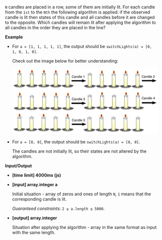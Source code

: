 ﻿`N` candles are placed in a row, some of them are initially lit. For each candle from the `1st` to the `Nth` the following algorithm is applied: if the observed candle is lit then states of this candle and all candles before it are changed to the opposite. Which candles will remain lit after applying the algorithm to all candles in the order they are placed in the line?

**Example**

*   For `a = [1, 1, 1, 1, 1]`, the output should be
    `switchLights(a) = [0, 1, 0, 1, 0]`.

    Check out the image below for better understanding:

    ![](images/example.png)

*   For `a = [0, 0]`, the output should be
    `switchLights(a) = [0, 0]`.

    The candles are not initially lit, so their states are not altered by the algorithm.

**Input/Output**

*   **[time limit] 4000ms (js)**

*   **[input] array.integer a**

    Initial situation - array of zeros and ones of length `N`, `1` means that the corresponding candle is lit.

    _Guaranteed constraints:_
    `2 ≤ a.length ≤ 5000`.

*   **[output] array.integer**

    Situation after applying the algorithm - array in the same format as input with the same length.